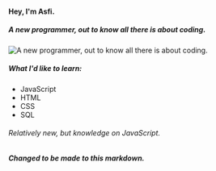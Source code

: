 #### Hey, I'm Asfi.
##### A new programmer, out to know all there is about coding.
![A new programmer, out to know all there is about coding.](https://media.discordapp.net/attachments/866641398984081418/874749303330062416/asufi__asfi.png)

##### What I'd like to learn:
* JavaScript
* HTML
* CSS
* SQL

###### Relatively new, but knowledge on JavaScript.

##### Changed to be made to this markdown.
